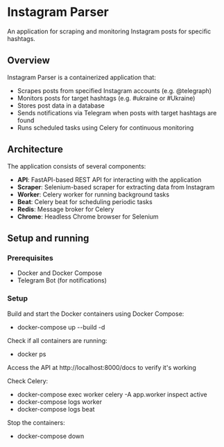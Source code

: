 # Instagram Parser

An application for scraping and monitoring Instagram posts for specific hashtags.

## Overview

Instagram Parser is a containerized application that:
- Scrapes posts from specified Instagram accounts (e.g. @telegraph)
- Monitors posts for target hashtags (e.g. #ukraine or #Ukraine)
- Stores post data in a database
- Sends notifications via Telegram when posts with target hashtags are found
- Runs scheduled tasks using Celery for continuous monitoring

## Architecture

The application consists of several components:
- **API**: FastAPI-based REST API for interacting with the application
- **Scraper**: Selenium-based scraper for extracting data from Instagram
- **Worker**: Celery worker for running background tasks
- **Beat**: Celery beat for scheduling periodic tasks
- **Redis**: Message broker for Celery
- **Chrome**: Headless Chrome browser for Selenium

## Setup and running

### Prerequisites
- Docker and Docker Compose
- Telegram Bot (for notifications)

### Setup
Build and start the Docker containers using Docker Compose:
- docker-compose up --build -d

Check if all containers are running:
- docker ps

Access the API at http://localhost:8000/docs to verify it's working

Check Celery:
- docker-compose exec worker celery -A app.worker inspect active
- docker-compose logs worker
- docker-compose logs beat

Stop the containers:
- docker-compose down
